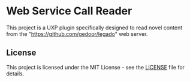 # Web Service Call Reader

This project is a UXP plugin specifically designed to read novel content from the "https://github.com/gedoor/legado" web server.

## License

This project is licensed under the MIT License - see the [LICENSE](LICENSE) file for details.
